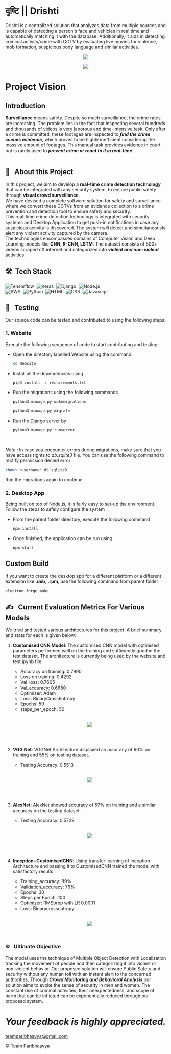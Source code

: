# **दृष्टि || Drishti**
Drishti is a centralized solution that analyzes data from multiple sources and is capable of detecting a person's face and vehicles in real time and automatically matching it with the database. Additionally, it aids in detecting criminal activity/crime with CCTV by evaluating live movies for violence, mob formation, suspicious body language and similar activities.

<p align="center">
    <img src="Snapshots/Drishti_Hindi.JPG">
</p>

<p align="center">
    <img src="Snapshots/Drishti_English.JPG">
</p>

# Project Vision
## Introduction
**Surveillance** means safety. Despite so much surveillance, the crime rates are increasing. The problem lies in the fact that inspecting several hundreds and thousands of videos is very laborous and time-intensive task. Only after a crime is committed, these footages are inspected to ***find the crime scenes evidence***, which proves to be highly inefficient considering the massive amount of footages. This manual task provides evidence in court but is rarely used to ***prevent crime or react to it in real-time***.    
<br>

## 🔭 &nbsp; About this Project
In this project, we aim to develop a **real-time crime detection technology** that can be integrated with any security system, to ensure public safety through **visual crowd surveillance**.<br>
We have devised a complete software solution for safety and surveillance where we convert these CCTVs from an evidence collection to a crime prevention and detection tool to ensure safety and security.<br> This real-time crime detection technology is integrated with security systems and Desktop Application to get push-in notifications in case any suspicious activity is discovered.
The system will detect and simultaneously alert any violent activity captured by the camera. <br>The technologies encompasses domains of Computer Vision and Deep Learning models like **CNN, R-CNN, LSTM**. The dataset consists of 500+ videos scraped off internet and categorized into ***violent and non-violent*** activities. 
<br>

## 🛠 &nbsp;Tech Stack
![Tensorflow](https://img.shields.io/badge/TensorFlow%20-%23FF6F00.svg?&style=for-the-badge&logo=TensorFlow&logoColor=white)&nbsp;
![Keras](https://img.shields.io/badge/Keras%20-%23D00000.svg?&style=for-the-badge&logo=Keras&logoColor=white)&nbsp;
![Django](https://img.shields.io/badge/django%20-%23092E20.svg?&style=for-the-badge&logo=django&logoColor=white)&nbsp;
![Node.js](https://img.shields.io/badge/node.js%20-%2343853D.svg?&style=for-the-badge&logo=node.js&logoColor=white)&nbsp;<br>
![AWS](https://img.shields.io/badge/AWS%20-%23FF9900.svg?&style=for-the-badge&logo=amazon-aws&logoColor=white)&nbsp;
![Python](https://img.shields.io/badge/python%20-%2314354C.svg?&style=for-the-badge&logo=python&logoColor=white)&nbsp;
![HTML](https://img.shields.io/badge/html5%20-%23E34F26.svg?&style=for-the-badge&logo=html5&logoColor=white)&nbsp;
![CSS](https://img.shields.io/badge/css3%20-%231572B6.svg?&style=for-the-badge&logo=css3&logoColor=white)&nbsp;
![Javascipt](https://img.shields.io/badge/javascript%20-%23323330.svg?&style=for-the-badge&logo=javascript&logoColor=%23F7DF1E)
<br>

## 💼 &nbsp; Testing
Our source code can be tested and contributed to using the following steps:
### 1. Website
Execute the following sequence of code to start contributing and testing:
- Open the directory labelled Website using the command
    ```sh
    cd Website
    ```

- Install all the dependencies using
    ```sh
    pip3 install -r requirements.txt
    ```

- Run the migrations using the following commands
    ```sh
    python3 manage.py makemigrations
    ```
    ```sh
    python3 manage.py migrate
    ```

- Run the Django server by
    ```sh
    python3 manage.py runserver
    ```

<br>

*Note :*  In case you encounter errors during migrations, make sure that you have access rights to *db.sqlite3* file. You can use the following command to rectify permission denied error
```sh
chown *username* db.sqlite3
```

Run the migrations again to continue.


### 2. Desktop App
Being built on top of Node.js, it is fairly easy to set-up the environment. Follow the steps to safely configure the system
- From the parent folder directory, execute the following command
    ```sh
    npm install
    ```

- Once finished, the application can be run using
    ```sh
    npm start
    ```
## Custom Build
If you want to create the desktop app for a different platform or a different extension like **.deb**, **.rpm**, use the following command from parent folder
```sh
electron-forge make
``` 

##  ✍️ &nbsp; Current Evaluation Metrics For Various Models
We tried and tested various architectures for this project. A brief summary and stats for each is given below:
1. **Customised CNN Model**: The customised CNN model with optimised parameters performed well on the training and sufficiently good in the test dataset. The architecture is currently being used by the website and test.ipynb file.

    - Accuracy on training: 0.7990
    - Loss on training: 0.4292
    - Val_loss: 0.7605
    - Val_accuracy: 0.6680
    - Optimizer: Adam
    - Loss: BinaryCrossEntropy
    - Epochs: 50
    - steps_per_epoch: 50 
    <br><br>

    <p align="center">
    <img src="Machine Learning/stats/CustomisedCNN.png">
    </p>
    <br><br>

2. **VGG Net**: VGGNet Architecture displayed an accuracy of 60% on training and 55% on testing dataset.
    - Testing Accuracy: 0.5513
    <br><br>
    <p align="center">
    <img src="Machine Learning/stats/VGGNet.png">
    </p>
    <br><br>

3. **AlexNet**: AlexNet showed accuracy of 57% on training and a similar accuracy on the testing dataset. 
    - Testing Accuracy: 0.5729
    <br><br>

    <p align="center">
    <img src="Machine Learning/stats/AlexNet .png">
    </p>

    <br><br>

4. **Inception+CustomisedCNN**: Using transfer learning of Inception Architecture and passing it to CustomisedCNN trained the model with satisfactory results.
    - Training_accuracy: 89%
    - Validation_accuracy: 76%
    - Epochs: 30
    - Steps per Epoch: 100
    - Optimizer: RMSprop with LR 0.0001
    - Loss: Binarycrossentropy
    <br><br>
    <p align="center">
    <img src="Machine Learning/stats/CustomisedInceptionV3+CNN.png">
    </p>
    <br>


### ⚙️ &nbsp; Ultimate Objective
The model uses the technique of Multiple Object Detection with Localization tracking the movement of people and then categorizing it into violent or non-violent behavior. Our proposed solution will ensure Public Safety and security without any human toil with an instant alert to the concerned authorities. Through ***Crowd Monitoring and Behavioral Analysis*** our solution aims to evoke the sense of security in men and women. The constant rise of criminal activities, their unexpectedness, and scope of harm that can be inflicted can be exponentially reduced through our proposed system. 

# __***Your feedback is highly appreciated.***__
<i class="fa-solid fa-envelopes"></i>teamparibhaavya@gmail.com

© Team Paribhaavya
